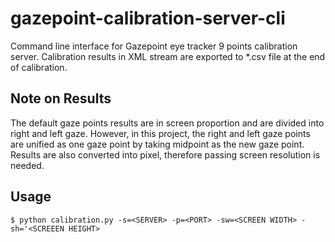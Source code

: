 # gazepoint-calibration-server-cli
Command line interface for Gazepoint eye tracker 9 points calibration server. Calibration results in XML stream are exported to *.csv file at the end of calibration.
## Note on Results
The default gaze points results are in screen proportion and are divided into right and left gaze. However, in this project, the right and left gaze points are unified as one gaze point by taking midpoint as the new gaze point. Results are also converted into pixel, therefore passing screen resolution is needed.
## Usage
`$ python calibration.py -s=<SERVER> -p=<PORT> -sw=<SCREEN WIDTH> -sh='<SCREEEN HEIGHT>`